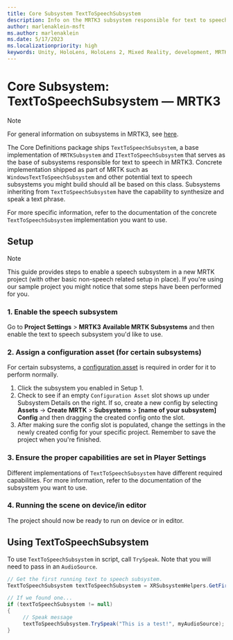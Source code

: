 ```yaml
---
title: Core Subsystem TextToSpeechSubsystem
description: Info on the MRTK3 subsystem responsible for text to speech
author: marlenaklein-msft
ms.author: marlenaklein
ms.date: 5/17/2023
ms.localizationpriority: high
keywords: Unity, HoloLens, HoloLens 2, Mixed Reality, development, MRTK3, keyword, speech, text to speech, Mixed Reality Toolkit
---
```


# Core Subsystem: TextToSpeechSubsystem &#8212; MRTK3

> [!NOTE]
> For general information on subsystems in MRTK3, see [here](../../../../mrtk3-overview/architecture/subsystems.md).

The Core Definitions package ships `TextToSpeechSubsystem`, a base implementation of `MRTKSubsystem` and `ITextToSpeechSubsystem` that serves as the base of subsystems responsible for text to speech in MRTK3. Concrete implementation shipped as part of MRTK such as `WindowsTextToSpeechSubsystem` and other potential text to speech subsystems you might build should all be based on this class. Subsystems inheriting from `TextToSpeechSubsystem` have the capability to synthesize and speak a text phrase.

For more specific information, refer to the documentation of the concrete `TextToSpeechSubsystem` implementation you want to use.

## Setup

> [!NOTE]
> This guide provides steps to enable a speech subsystem in a new MRTK project (with other basic non-speech related setup in place). If you're using our sample project you might notice that some steps have been performed for you.

### 1. Enable the speech subsystem

Go to **Project Settings** > **MRTK3** **Available MRTK Subsystems** and then enable the text to speech subsystem you'd like to use.

### 2. Assign a configuration asset (for certain subsystems)

For certain subsystems, a [configuration asset](../../../../mrtk3-overview/architecture/subsystems.md#configuration) is required in order for it to perform normally. 

1. Click the subsystem you enabled in Setup 1.
1. Check to see if an empty `Configuration Asset` slot shows up under Subsystem Details on the right. If so, create a new config by selecting **Assets** -> **Create** **MRTK** > **Subsystems** > **[name of your subsystem] Config** and then dragging the created config onto the slot. 
1. After making sure the config slot is populated, change the settings in the newly created config for your specific project. Remember to save the project when you're finished.

### 3. Ensure the proper capabilities are set in Player Settings

Different implementations of `TextToSpeechSubsystem` have different required capabilities. For more information, refer to the documentation of the subsystem you want to use.

### 4. Running the scene on device/in editor

The project should now be ready to run on device or in editor.

## Using TextToSpeechSubsystem

To use `TextToSpeechSubsystem` in script, call `TrySpeak`. Note that you will need to pass in an `AudioSource`. 

```c#
// Get the first running text to speech subsystem.
TextToSpeechSubsystem textToSpeechSubsystem = XRSubsystemHelpers.GetFirstRunningSubsystem<TextToSpeechSubsystem>();

// If we found one...
if (textToSpeechSubsystem != null)
{
     // Speak message
     textToSpeechSubsystem.TrySpeak("This is a test!", myAudioSource);
}
```
